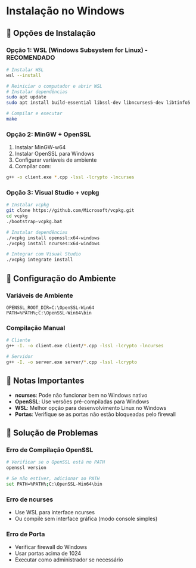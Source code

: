 # Instalação no Windows

## 🚀 Opções de Instalação

### Opção 1: WSL (Windows Subsystem for Linux) - RECOMENDADO
```bash
# Instalar WSL
wsl --install

# Reiniciar o computador e abrir WSL
# Instalar dependências
sudo apt update
sudo apt install build-essential libssl-dev libncurses5-dev libtinfo5

# Compilar e executar
make
```

### Opção 2: MinGW + OpenSSL
1. Instalar MinGW-w64
2. Instalar OpenSSL para Windows
3. Configurar variáveis de ambiente
4. Compilar com:
```bash
g++ -o client.exe *.cpp -lssl -lcrypto -lncurses
```

### Opção 3: Visual Studio + vcpkg
```bash
# Instalar vcpkg
git clone https://github.com/Microsoft/vcpkg.git
cd vcpkg
./bootstrap-vcpkg.bat

# Instalar dependências
./vcpkg install openssl:x64-windows
./vcpkg install ncurses:x64-windows

# Integrar com Visual Studio
./vcpkg integrate install
```

## 🔧 Configuração do Ambiente

### Variáveis de Ambiente
```
OPENSSL_ROOT_DIR=C:\OpenSSL-Win64
PATH=%PATH%;C:\OpenSSL-Win64\bin
```

### Compilação Manual
```bash
# Cliente
g++ -I. -o client.exe client/*.cpp -lssl -lcrypto -lncurses

# Servidor  
g++ -I. -o server.exe server/*.cpp -lssl -lcrypto
```

## 📝 Notas Importantes

- **ncurses**: Pode não funcionar bem no Windows nativo
- **OpenSSL**: Use versões pré-compiladas para Windows
- **WSL**: Melhor opção para desenvolvimento Linux no Windows
- **Portas**: Verifique se as portas não estão bloqueadas pelo firewall

## 🚨 Solução de Problemas

### Erro de Compilação OpenSSL
```bash
# Verificar se o OpenSSL está no PATH
openssl version

# Se não estiver, adicionar ao PATH
set PATH=%PATH%;C:\OpenSSL-Win64\bin
```

### Erro de ncurses
- Use WSL para interface ncurses
- Ou compile sem interface gráfica (modo console simples)

### Erro de Porta
- Verificar firewall do Windows
- Usar portas acima de 1024
- Executar como administrador se necessário 